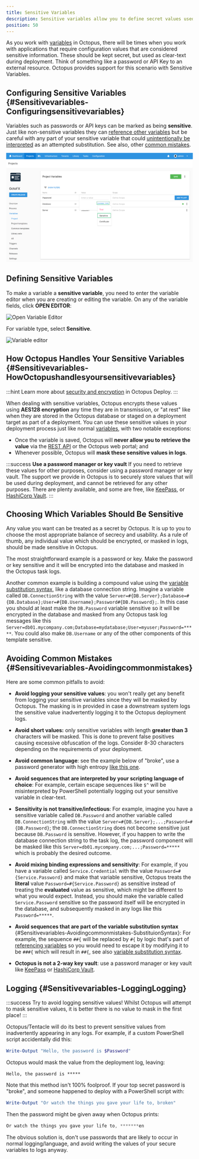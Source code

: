 ```yaml
---
title: Sensitive Variables
description: Sensitive variables allow you to define secret values used in your applications that are secured stored in Octopus.
position: 50
---
```


As you work with [variables](/docs/deployment-process/variables/index.md) in Octopus, there will be times when you work with applications that require configuration values that are considered sensitive information. These should be kept secret, but used as clear-text during deployment. Think of something like a password or API Key to an external resource. Octopus provides support for this scenario with Sensitive Variables.

## Configuring Sensitive Variables {#Sensitivevariables-Configuringsensitivevariables}

Variables such as passwords or API keys can be marked as being **sensitive**. Just like non-sensitive variables they can [reference other variables](docs/deployment-process/variables/index.md#Bindingsyntax-Referencingvariablesinstepdefinitions) but be careful with any part of your sensitive variable that could [unintentionally be interpreted](docs/deployment-process/variables/sensitive-variables.md#Sensitivevariables-Avoidingcommonmistakes-SubstituionSyntax) as an attempted substitution. See also, other [common mistakes](#avoiding-common-mistakes).

![](/docs/images/3048089/3277722.png)

## Defining Sensitive Variables

To make a variable a **sensitive variable**, you need to enter the variable editor when you are creating or editing the variable. On any of the variable fields, click **OPEN EDITOR**:

![Open Variable Editor](open-editor.png)

For variable type, select **Sensitive**.

![Variable editor](variable-editor.jpg)

## How Octopus Handles Your Sensitive Variables {#Sensitivevariables-HowOctopushandlesyoursensitivevariables}

:::hint
Learn more about [security and encryption](/docs/administration/security/data-encryption.md) in Octopus Deploy.
:::

When dealing with sensitive variables, Octopus encrypts these values using **AES128 encryption** any time they are in transmission, or "at rest" like when they are stored in the Octopus database or staged on a deployment target as part of a deployment. You can use these sensitive values in your deployment process just like normal [variables](/docs/deployment-process/variables/index.md), with two notable exceptions:

- Once the variable is saved, Octopus will **never allow you to retrieve the value** via the [REST API](/docs/octopus-rest-api/api/index.md) or the Octopus web portal; and
- Whenever possible, Octopus will **mask these sensitive values in logs**.

:::success
**Use a password manager or key vault**
If you need to retrieve these values for other purposes, consider using a password manager or key vault. The support we provide in Octopus is to securely store values that will be used during deployment, and cannot be retrieved for any other purposes. There are plenty available, and some are free, like [KeePass](http://keepass.info/), or [HashiCorp Vault](https://www.vaultproject.io/).
:::

## Choosing Which Variables Should Be Sensitive

Any value you want can be treated as a secret by Octopus. It is up to you to choose the most appropriate balance of secrecy and usability. As a rule of thumb, any individual value which should be encrypted, or masked in logs, should be made sensitive in Octopus.

The most straightforward example is a password or key. Make the password or key sensitive and it will be encrypted into the database and masked in the Octopus task logs.

Another common example is building a compound value using the [variable substitution syntax](docs/deployment-process/variables/variable-substitutions.md), like a database connection string. Imagine a variable called `DB.ConnectionString` with the value `Server=#{DB.Server};Database=#{DB.Database};User=#{DB.Username};Password#{DB.Password};`. In this case you should at least make the `DB.Password` variable sensitive so it will be encrypted in the database and masked from any Octopus task log messages like this `Server=db01.mycompany.com;Database=mydatabase;User=myuser;Password=*****`. You could also make `DB.Username` or any of the other components of this template sensitive.

## Avoiding Common Mistakes {#Sensitivevariables-Avoidingcommonmistakes}

Here are some common pitfalls to avoid:

- **Avoid logging your sensitive values**: you won't really get any benefit from logging your sensitive variables since they will be masked by Octopus. The masking is in provided in case a downstream system logs the sensitive value inadvertently logging it to the Octopus deployment logs.
- **Avoid short values:** only sensitive variables with length **greater than 3** characters will be masked. This is done to prevent false positives causing excessive obfuscation of the logs. Consider 8-30 characters depending on the requirements of your deployment.
- **Avoid common language**: see the example below of "broke", use a password generator with high entropy [like this one](http://passwordsgenerator.net/).
- **Avoid sequences that are interpreted by your scripting language of choice**: For example, certain escape sequences like `$^` will be misinterpreted by PowerShell potentially logging out your sensitive variable in clear-text.
- **Sensitivity is not transitive/infectious**: For example, imagine you have a sensitive variable called `DB.Password` and another variable called `DB.ConnectionString` with the value `Server=#{DB.Server};...;Password=#{DB.Password}`; the `DB.ConnectionString` does not become sensitive just because `DB.Password` is sensitive. However, if you happen to write the database connection string to the task log, the password component will be masked like this `Server=db01.mycompany.com;...;Password=*****` which is probably the desired outcome.
- **Avoid mixing binding expressions and sensitivity**: For example, if you have a variable called `Service.Credential` with the value `Password=#{Service.Password}` and make that variable sensitive, Octopus treats the **literal** value `Password=#{Service.Password}` as sensitive instead of treating the **evaluated** value as sensitive, which might be different to what you would expect. Instead, you should make the variable called `Service.Password` sensitive so the password itself will be encrypted in the database, and subsequently masked in any logs like this `Password=*****`.
- **Avoid sequences that are part of the variable substitution syntax** {#Sensitivevariables-Avoidingcommonmistakes-SubstituionSyntax}: For example, the sequence `##{` will be replaced by `#{` by logic that's part of [referencing variables](docs/deployment-process/variables/index.md#Bindingsyntax-Referencingvariablesinstepdefinitions) so you would need to escape it by modifying it to be `###{` which will result in `##{`, see also [variable substitution syntax](docs/deployment-process/variables/variable-substitutions.md).

- **Octopus is not a 2-way key vault**: use a password manager or key vault like [KeePass](http://keepass.info/) or [HashiCorp Vault](https://www.vaultproject.io/).

## Logging {#Sensitivevariables-LoggingLogging}

:::success
Try to avoid logging sensitive values! Whilst Octopus will attempt to mask sensitive values, it is better there is no value to mask in the first place!
:::

Octopus/Tentacle will do its best to prevent sensitive values from inadvertently appearing in any logs. For example, if a custom PowerShell script accidentally did this:

```powershell
Write-Output "Hello, the password is $Password"
```

Octopus would mask the value from the deployment log, leaving:

```text
Hello, the password is *****
```

Note that this method isn't 100% foolproof. If your top secret password is "broke", and someone happened to deploy with a PowerShell script with:

```powershell
Write-Output "Or watch the things you gave your life to, broken"
```

Then the password might be given away when Octopus prints:

```powershell
Or watch the things you gave your life to, *******en
```

The obvious solution is, don't use passwords that are likely to occur in normal logging/language, and avoid writing the values of your secure variables to logs anyway.
